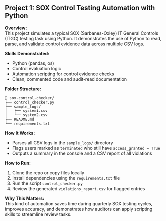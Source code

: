 ## **Project 1: SOX Control Testing Automation with Python**

**Overview:**  
This project simulates a typical SOX (Sarbanes-Oxley) IT General Controls (ITGC) testing task using Python. It demonstrates the use of Python to read, parse, and validate control evidence data across multiple CSV logs.

**Skills Demonstrated:**  
- Python (pandas, os)  
- Control evaluation logic  
- Automation scripting for control evidence checks  
- Clean, commented code and audit-read documentation  

**Folder Structure:**  
```
📁 sox-control-checker/
├── control_checker.py
├── sample_logs/
│   ├── system1.csv
│   └── system2.csv
├── README.md
└── requirements.txt
```

**How It Works:**  
- Parses all CSV logs in the `sample_logs/` directory  
- Flags users marked as `terminated` who still have `access_granted = True`  
- Outputs a summary in the console and a CSV report of all violations  

**How to Run:**  
1. Clone the repo or copy files locally  
2. Install dependencies using the `requirements.txt` file  
3. Run the script `control_checker.py`  
4. Review the generated `violations_report.csv` for flagged entries  

**Why This Matters:**  
This kind of automation saves time during quarterly SOX testing cycles, improves accuracy, and demonstrates how auditors can apply scripting skills to streamline review tasks.
